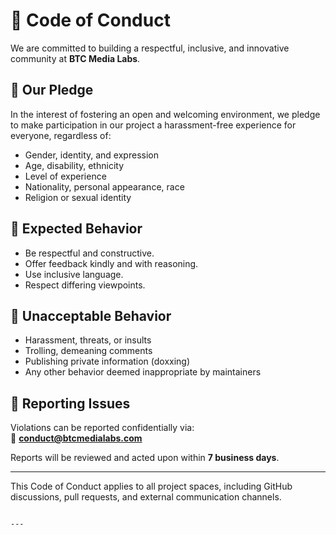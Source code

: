 # 📜 Code of Conduct

We are committed to building a respectful, inclusive, and innovative community at **BTC Media Labs**.

## 🌟 Our Pledge

In the interest of fostering an open and welcoming environment, we pledge to make participation in our project a harassment-free experience for everyone, regardless of:

- Gender, identity, and expression  
- Age, disability, ethnicity  
- Level of experience  
- Nationality, personal appearance, race  
- Religion or sexual identity

## 💬 Expected Behavior

- Be respectful and constructive.
- Offer feedback kindly and with reasoning.
- Use inclusive language.
- Respect differing viewpoints.

## 🚫 Unacceptable Behavior

- Harassment, threats, or insults
- Trolling, demeaning comments
- Publishing private information (doxxing)
- Any other behavior deemed inappropriate by maintainers

## 📢 Reporting Issues

Violations can be reported confidentially via:  
📧 **conduct@btcmedialabs.com**

Reports will be reviewed and acted upon within **7 business days**.

---

This Code of Conduct applies to all project spaces, including GitHub discussions, pull requests, and external communication channels.
```

---
